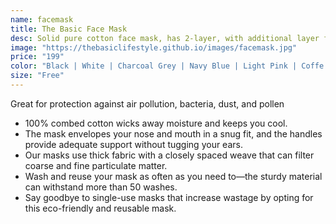 ```yaml
---
name: facemask
title: The Basic Face Mask
desc: Solid pure cotton face mask, has 2-layer, with additional layer for crispness
image: "https://thebasiclifestyle.github.io/images/facemask.jpg"
price: "199"
color: "Black | White | Charcoal Grey | Navy Blue | Light Pink | Coffe Brown"
size: "Free"
---
```


Great for protection against air pollution, bacteria, dust, and pollen
- 100% combed cotton wicks away moisture and keeps you cool.
- The mask envelopes your nose and mouth in a snug fit, and the handles provide adequate support without tugging your ears.
- Our masks use thick fabric with a closely spaced weave that can filter coarse and fine particulate matter. 
- Wash and reuse your mask as often as you need to—the sturdy material can withstand more than 50 washes.
- Say goodbye to single-use masks that increase wastage by opting for this eco-friendly and reusable mask.
